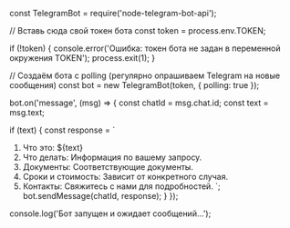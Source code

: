 const TelegramBot = require('node-telegram-bot-api');

// Вставь сюда свой токен бота
const token = process.env.TOKEN;

if (!token) {
  console.error('Ошибка: токен бота не задан в переменной окружения TOKEN');
  process.exit(1);
}

// Создаём бота с polling (регулярно опрашиваем Telegram на новые сообщения)
const bot = new TelegramBot(token, { polling: true });

bot.on('message', (msg) => {
  const chatId = msg.chat.id;
  const text = msg.text;

  if (text) {
    const response = `
1. Что это: ${text}
2. Что делать: Информация по вашему запросу.
3. Документы: Соответствующие документы.
4. Сроки и стоимость: Зависит от конкретного случая.
5. Контакты: Свяжитесь с нами для подробностей.
`;
    bot.sendMessage(chatId, response);
  }
});

console.log('Бот запущен и ожидает сообщений...');
